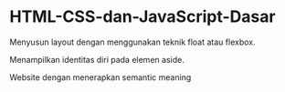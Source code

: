 # HTML-CSS-dan-JavaScript-Dasar
Menyusun layout dengan menggunakan teknik float atau flexbox.

Menampilkan identitas diri pada elemen aside.

Website dengan menerapkan semantic meaning
